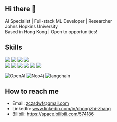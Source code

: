 ## Hi there 👋

<!--
**RisettoZhang/RisettoZhang** is a ✨ _special_ ✨ repository because its `README.md` (this file) appears on your GitHub profile.

Here are some ideas to get you started:

- 🔭 I’m currently working on ...
- 🌱 I’m currently learning ...
- 👯 I’m looking to collaborate on ...
- 🤔 I’m looking for help with ...
- 💬 Ask me about ...
- 📫 How to reach me: ...
- 😄 Pronouns: ...
- ⚡ Fun fact: ...
-->

AI Specialist | Full-stack ML Developer | Researcher  
Johns Hopkins University  
Based in Hong Kong | Open to opportunities!  

## Skills

<div class="shields1">
  <img src="https://shields.io/badge/Python-3C873A?style=flat&logo=python&logoColor=white">
  <img src="https://shields.io/badge/Pytorch-ffa500?style=flat&logo=pytorch&logoColor=white">
  <img src="https://shields.io/badge/Flask-666666?style=flat&logo=flask&logoColor=white">
  <img src="https://shields.io/badge/sklearn-8A2BE2?style=flat&logo=python&logoColor=white">
  <br>
  <img src="https://shields.io/badge/Github-000000?style=flat&logo=github&logoColor=white">
  <img src="https://shields.io/badge/Linux-3C873A?style=flat&logo=linux&logoColor=white">
  <img src="https://shields.io/badge/Docker-2acaea?style=flat&logo=docker&logoColor=white">
  <img src="https://shields.io/badge/Notion-FFFFFF?style=flat&logo=notion&logoColor=black">
  <img src="https://shields.io/badge/Database-3C873A?style=flat&logo="fa-solid fa-envelope"&logoColor=white">
  <img src="https://shields.io/badge/Bilibili-CC919A?style=flat&logo=bilibili&logoColor=white">
</div>

![OpenAI](https://img.shields.io/badge/OpenAI-FFFFFF?style=flat&logo=openai&logoColor=black)
![Neo4j](https://img.shields.io/badge/Neo4j-FFFFFF?style=flat&logo=neo4j&logoColor=black)
![langchain](https://img.shields.io/badge/LangChain-FFFFFF?style=flat&logo=langchain&logoColor=black)

## How to reach me

- Email: zczsdwf@gmail.com
- LinkedIn: www.linkedin.com/in/chongzhi-zhang
- Bilibili: https://space.bilibili.com/574186

